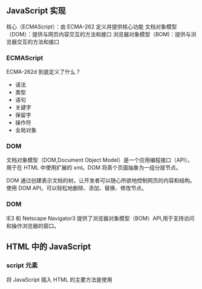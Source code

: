 ## JavaScript 实现

核心（ECMAScript）：由 ECMA-262 定义并提供核心功能
文档对象模型（DOM）：提供与网页内容交互的方法和接口
浏览器对象模型（BOM)：提供与浏览器交互的方法和接口

### ECMAScript

ECMA-262d 到底定义了什么？

- 语法
- 类型
- 语句
- 关键字
- 保留字
- 操作符
- 全局对象

### DOM

文档对象模型（DOM,Document Object Model）是一个应用编程接口（API）。用于在 HTML 中使用扩展的 xml。DOM 将真个页面抽象为一组分层节点。

DOM 通过创建表示文档的树，让开发者可以随心所欲地控制网页的内容和结构。使用 DOM API。可以轻松地删除、添加、替换、修改节点。

### DOM

IE3 和 Netscape Navigator3 提供了浏览器对象模型（BOM）API,用于支持访问和操作浏览器的窗口。

## HTML 中的 JavaScript

### script 元素

将 JavaScript 插入 HTML 的主要方法是使用<script>元素。
有以下 8 个属性

- async：可选。表示应该立即开始下载脚本，但不能阻止其它页面动作，比如下载资源或等待其他脚本加载。只对外部脚本文件有效。
- charset：可选。使用 src 属性指定的代码字符集。这个属性很少使用，因为大多数浏览器不在乎它的值。
- crossorigin：可选。配置相关请求的 CORS（跨域资源共享）设置。默认不实用 CORS。
- defer：可选。表示脚本可以延迟到文档完全被解析和显示之后再执行。只对外部脚本文件有效。
- integrity：可选。允许比对接收到的资源和指定的加密签名以验证子资源完整性(SRI， 12 Subresource Integrity)。如果接收到的资源的签名与这个属性指定的签名不匹配，则页面会报错，脚本不会执行。这个属性可以用于确保内容分发网络(CDN，Content Delivery Network)不会提供恶意内容
- language：废弃。
- src：可选。表示包含要执行的代码的外部文件。
- type：可选。代替 language，表示代码块中脚本语言的内容类型(也称 MIME 类型)。

### 行内代码与外部文件

最佳实践是尽可能将 JavaScript 代码放在外部文件中

- 可维护性
- 缓存
- 适应未来

### 文档模式

混杂模式
标准模式
准标准模式

### <noscript>元素

### 总结

JavaScript 是通过<script>元素插入到 HTML 页面中的。这个元素可用于把 JavaScript 代码嵌入到 HTML 页面中，跟其他标记混合在一起，也可用于引入保存在外部文件中的 JavaScript

- 要包含外部 JavaScript 文件，必须将 src 属性设置为要包含文件的 URL.
- 所有<script>元素会依照它们在网页中出现的次序被解释。在不使用 defer 和 async 属性的 情况下，包含在<script>元素中的代码必须严格按次序解释。
- 对不推迟执行的脚本，浏览器必须解释完位于<script>元素中的代码，然后才能继续渲染页面 的剩余部分。为此，通常应该把<script>元素放到页面末尾，介于主内容之后及</body>标签 之前。
- 可以使用 defer 属性把脚本推迟到文档渲染完毕后再执行。推迟的脚本原则上按照它们被列出 的次序执行。
- 可以使用 async 属性表示脚本不需要等待其他脚本，同时也不阻塞文档渲染，即异步加载。异 步脚本不能保证按照它们在页面中出现的次序执行。
- 通过使用<noscript>元素，可以指定在浏览器不支持脚本时显示的内容。如果浏览器支持并启 用脚本，则<noscript>元素中的任何内容都不会被渲染。

## 语言基础

### 语法

区分大小写
标识符
注释
严格模式
语句

### 关键词与保留字

关键字：
break do
case else
catch export
class extends
const finally
continue for
debugger function this
default if throw
delete import try
in typeof
instanceof var
new void
return while
super with
switch yield

保留字：将来用
enum
严格模式下保留:
implements package public
interface protected static
let private
模块代码中保留: await

### 变量

ECMAScript 变量是松散类型的，意思是变量可以用于保存任何类型的数据
var let const
优先使用 const let var

### 数据类型

6 种简单数据类型（也称为原始类型）：Undefined、Null、Boolean、Number、String 和 Symbol。还有一种复杂数据类型叫 Object

typeof undefined boolean string number (object 或 null） function sumbol
特殊值 null 被认为是一个对空对象的引用。

Number()、parseInt()和 parseFloat()

## 变量、作用域与内存
JavaScript变量可以保存俩种类型的值：原始值和引用值。原始值：Undefined、Null、Boolean、Number、String和Symbol。
* 原始值大小固定，因此保存在栈内存上。
* 从一个变量到另一个变量复制原始值会创建该值的第二个副本。
* 引用值是对象，存储在堆内存上。
* 包含引用值的变量实际上只包含指向相应对象的一个指针，而不是对象本身。
* 从一个变量到另一个变量复制引用值只会复制指针，因此结果是俩个变量都指向同一个对象。
* typeof 操作符可以确定值的原始类型，而instanceof操作符用于确保值的引用类型。
* 任何变量都存在于某个执行上下文中（也称为作用域）。这个上下文（作用域）决定了变量的生命周期，以及它们可以访问代码的哪些部分，执行上下文可以总结如下：
* 执行上下文分全局上下文、函数上下文和块级上下文。
* 代码执行流每进入一个新上下文，都会创建一个作用域链，用于搜索变量和函数。
* 函数或块的局部上下文不仅可以访问自己作用域内的变量，而且也可以访问任何包含上下文乃至全局上下文中的变量
* 全局上下文只能访问全局上下文中的变量和函数，不能直接访问局部上下文中的任何数据。
* 变量的执行上下文用于确定什么时候释放内存。

JavaScript是使用垃圾回收的编程语言，开发者不需要操心内存分配和回收。JavaScript的垃圾回收程序总结：
* 离开作用域的值会被自动标记为可回收，然后再垃圾回收期间被删除。
* 主流的垃圾回收算法是标记清理，即先给当前不使用的值加上标记，再回来回收它们的内存。
* 引用计数是另一种垃圾回收策略，需要记录值被引用了多少次。
* 引用计数在代码中存在循环引用时会出现问题。
* 解除变量的引用不仅可以消除循环引用，而且对垃圾回收也有帮助。为促进内存回收，全局对象、全局对象的属性和循环引用都应该在不需要时解除引用。

## 基本引用类型
对象被认为是某个特定引用类型的实例。新对象通过使用new操作符后跟一个构造函数(constructor)来创建。构造函数就是用来创建新对象的函数

JavaScript中的对象称为引用值，集中内置的引用类型可用于创建特定类型的对象。
* 引用值与传统面向对象编程语言中的类相似，但实现不同。
* Date类型提供关于日期和时间的信息，包括当前日期、时间及相关计算。
* RegExp类型是ECMAScript支持正则表达式的接口，提供了大多数基础的和部分高级的正则表达式功能。

函数实际上是Function类型，函数也是对象，有方法，可以用于增强其能力。
由于原始值包装类型的存在，JavaScript 中的原始值可以被当成对象来使用。有 3 种原始值包装类
型：Boolean、Number 和 String。
* 每种包装类型都映射到同名的原始类型。
* 以读模式访问原始值时，后台会实例化一个原始值包装类型的对象，借助这个对象可以操作相应的数据。
* 涉及原始值的语句执行完毕后，包装对象就会被销毁。

当代码开始执行时，全局上下文中会存在两个内置对象：Global 和 Math。其中，Global 对象在
大多数 ECMAScript 实现中无法直接访问。不过，浏览器将其实现为 window 对象。所有全局变量和函
数都是 Global 对象的属性。Math 对象包含辅助完成复杂计算的属性和方法。